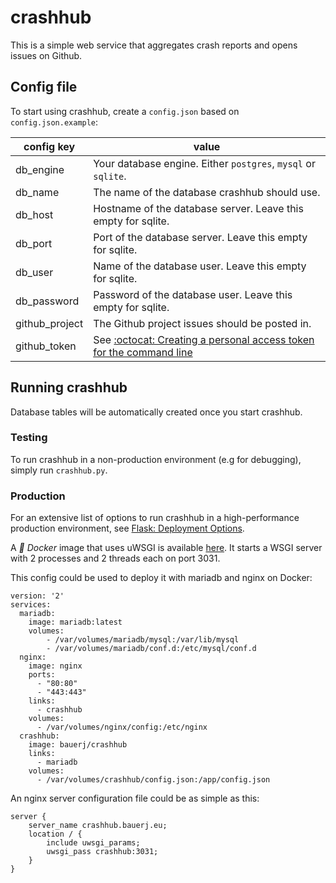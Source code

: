 crashhub
========

This is a simple web service that aggregates crash reports and opens issues on Github.

Config file
-----------
To start using crashhub, create a `config.json` based on `config.json.example`:

| config key     | value                                                                                                                                                          |
|----------------|----------------------------------------------------------------------------------------------------------------------------------------------------------------|
| db_engine      | Your database engine. Either `postgres`, `mysql` or `sqlite`.                                                                                                  |
| db_name        | The name of the database crashhub should use.                                                                                                                  |
| db_host        | Hostname of the database server. Leave this empty for sqlite.                                                                                                  |
| db_port        | Port of the database server. Leave this empty for sqlite.                                                                                                      |
| db_user        | Name of the database user. Leave this empty for sqlite.                                                                                                        |
| db_password    | Password of the database user. Leave this empty for sqlite.                                                                                                    |
| github_project | The Github project issues should be posted in.                                                                                                                 |
| github_token   | See [:octocat: Creating a personal access token for the command line](https://help.github.com/articles/creating-a-personal-access-token-for-the-command-line/) |

Running crashhub
-------

Database tables will be automatically created once you start crashhub.

### Testing
To run crashhub in a non-production environment (e.g for debugging), simply run `crashhub.py`.


### Production

For an extensive list of options to run crashhub in a high-performance production environment, see [Flask: Deployment Options](http://flask.pocoo.org/docs/0.12/deploying/).

A *:whale: Docker* image that uses uWSGI is available [here](https://hub.docker.com/r/bauerj/crashhub/).
It starts a WSGI server with 2 processes and 2 threads each on port 3031.

This config could be used to deploy it with mariadb and nginx on Docker:

    version: '2'
    services:
      mariadb:
        image: mariadb:latest
        volumes:
            - /var/volumes/mariadb/mysql:/var/lib/mysql
            - /var/volumes/mariadb/conf.d:/etc/mysql/conf.d
      nginx:
        image: nginx
        ports:
          - "80:80"
          - "443:443"
        links:
          - crashhub
        volumes:
          - /var/volumes/nginx/config:/etc/nginx
      crashhub:
        image: bauerj/crashhub
        links:
          - mariadb
        volumes:
          - /var/volumes/crashhub/config.json:/app/config.json

An nginx server configuration file could be as simple as this:

    server {
        server_name crashhub.bauerj.eu;
        location / {
            include uwsgi_params;
            uwsgi_pass crashhub:3031;
        }
    }
